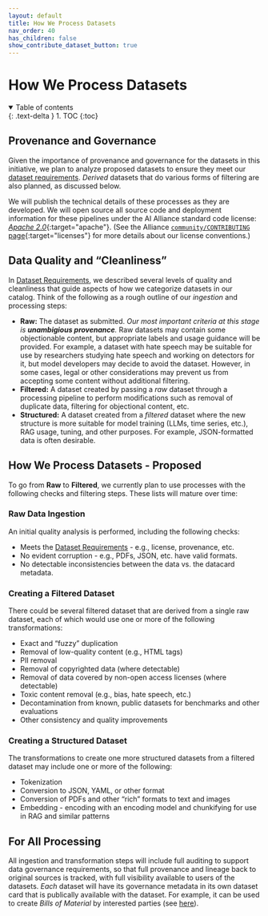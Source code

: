 ```yaml
---
layout: default
title: How We Process Datasets
nav_order: 40
has_children: false
show_contribute_dataset_button: true
---
```


# How We Process Datasets

<details open markdown="block">
  <summary>
    Table of contents
  </summary>
  {: .text-delta }
1. TOC
{:toc}
</details>

<!--
  Possible tools:
  1. Dolma Toolkit
  2. DPK
  3. Various "guardian" tools
-->

## Provenance and Governance

Given the importance of provenance and governance for the datasets in this initiative, we plan to analyze proposed datasets to ensure they meet our [dataset requirements]({{site.baseurl}}/dataset-requirements). _Derived_ datasets that do various forms of filtering are also planned, as discussed below.

We will publish the technical details of these processes as they are developed. We will open source all source code and deployment information for these pipelines under the AI Alliance standard code license: [_Apache 2.0_](https://spdx.org/licenses/Apache-2.0){:target="apache"}. (See the Alliance [`community/CONTRIBUTING` page](https://github.com/The-AI-Alliance/community/blob/main/CONTRIBUTING.md#licenses){:target="licenses"} for more details about our license conventions.)

## Data Quality and &ldquo;Cleanliness&rdquo;

In [Dataset Requirements]({{site.baseurl}}/dataset-requirements), we described several levels of quality and cleanliness that guide aspects of how we categorize datasets in our catalog. Think of the following as a rough outline of our _ingestion_ and processing steps:

* **Raw:** The dataset as submitted. _Our most important criteria at this stage is **unambigious provenance**._ Raw datasets may contain some objectionable content, but appropriate labels and usage guidance will be provided. For example, a dataset with hate speech may be suitable for use by researchers studying hate speech and working on detectors for it, but model developers may decide to avoid the dataset. However, in some cases, legal or other considerations may prevent us from accepting some content without additional filtering.
* **Filtered:** A dataset created by passing a _raw_ dataset through a processing pipeline to perform modifications such as removal of duplicate data, filtering for objectional content, etc.
* **Structured:** A dataset created from a _filtered_ dataset where the new structure is more suitable for model training (LLMs, time series, etc.), RAG usage, tuning, and other purposes. For example, JSON-formatted data is often desirable. 

## How We Process Datasets - Proposed

To go from **Raw** to **Filtered**, we currently plan to use processes with the following checks and filtering steps. These lists will mature over time:

### Raw Data Ingestion

An initial quality analysis is performed, including the following checks:

* Meets the [Dataset Requirements]({{site.baseurl}}/dataset-requirements) - e.g., license, provenance, etc.
* No evident corruption - e.g., PDFs, JSON, etc. have valid formats.
* No detectable inconsistencies between the data vs. the datacard metadata.

### Creating a Filtered Dataset 

There could be several filtered dataset that are derived from a single raw dataset, each of which would use one or more of the following transformations:

* Exact and &ldquo;fuzzy&rdquo; duplication
* Removal of low-quality content (e.g., HTML tags)
* PII removal
* Removal of copyrighted data (where detectable)
* Removal of data covered by non-open access licenses (where detectable)
* Toxic content removal (e.g., bias, hate speech, etc.)
* Decontamination from known, public datasets for benchmarks and other evaluations
* Other consistency and quality improvements

### Creating a Structured Dataset

The transformations to create one more structured datasets from a filtered dataset may include one or more of the following:

* Tokenization
* Conversion to JSON, YAML, or other format
* Conversion of PDFs and other &ldquo;rich&rdquo; formats to text and images
* Embedding - encoding with an encoding model and chunkifying for use in RAG and similar patterns

## For All Processing

All ingestion and transformation steps will include full auditing to support data governance requirements, so that full provenance and lineage back to original sources is tracked, with full visibility available to users of the datasets. _Each_ dataset will have its governance metadata in its own dataset card that is publically available with the dataset. For example, it can be used to create _Bills of Material_ by interested parties (see [here]({{site.baseurl}}/references/#ai-bom)).
